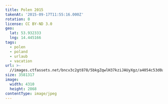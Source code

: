 ```yaml
---
title: Polen 2015
takenAt: '2015-09-17T11:55:16.000Z'
rotation: 0
license: CC BY-ND 3.0
geo:
  lat: 53.932333
  lng: 14.445166
tags:
  - polen
  - poland
  - urlaub
  - vacation
url: >-
  //images.ctfassets.net/bncv3c2gt878/5bkgZqwlH37kziJAUyXgz/a4054c53d0a117a840e1466535149993/polen-2015_25329051273_o
size: 3581317
image:
  width: 4310
  height: 2868
contentType: image/jpeg
---
```


